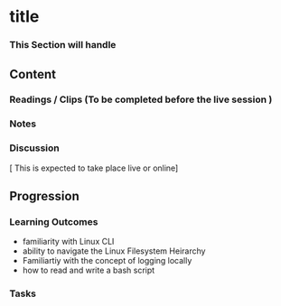 # title  
### This Section will handle  
## Content  
### Readings / Clips (To be completed before the live session )  
### Notes  
### Discussion  
[ This is expected to take place live or online]
## Progression  
### Learning Outcomes  
- familiarity with Linux CLI
- ability to navigate the Linux Filesystem Heirarchy
- Familiartiy with the concept of logging locally
- how to read and write a bash script
### Tasks  


